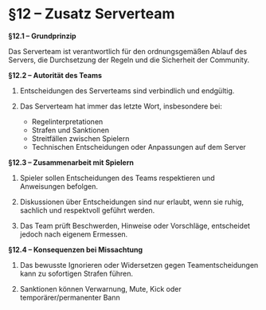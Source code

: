 # §12 – Zusatz Serverteam

**§12.1 – Grundprinzip**

Das Serverteam ist verantwortlich für den ordnungsgemäßen Ablauf des Servers, die Durchsetzung der Regeln und die Sicherheit der Community.

**§12.2 – Autorität des Teams**

1. Entscheidungen des Serverteams sind verbindlich und endgültig.

2. Das Serverteam hat immer das letzte Wort, insbesondere bei:
	- Regelinterpretationen
	- Strafen und Sanktionen
	- Streitfällen zwischen Spielern
	- Technischen Entscheidungen oder Anpassungen auf dem Server

**§12.3 – Zusammenarbeit mit Spielern**

1. Spieler sollen Entscheidungen des Teams respektieren und Anweisungen befolgen.

2. Diskussionen über Entscheidungen sind nur erlaubt, wenn sie ruhig, sachlich und respektvoll geführt werden.

3. Das Team prüft Beschwerden, Hinweise oder Vorschläge, entscheidet jedoch nach eigenem Ermessen.


**§12.4 – Konsequenzen bei Missachtung**

1. Das bewusste Ignorieren oder Widersetzen gegen Teamentscheidungen kann zu sofortigen Strafen führen.

2. Sanktionen können Verwarnung, Mute, Kick oder temporärer/permanenter Bann 

